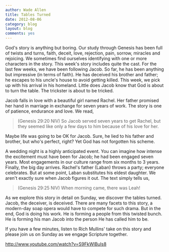```yaml
---
author: Wade Allen
title: Tables Turned
date: 2012-08-06
category: blog
layout: blog
comments: yes
---
```


God's story is anything but boring. Our study through Genesis has been full of twists and turns, faith, deceit, love, rejection, pain, sorrow, miracles and rejoicing. We sometimes find ourselves identifying with one or more characters in the story. This week's story includes quite the cast. For the last few weeks, we have been following Jacob. So far, he has been anything but impressive (in terms of faith). He has deceived his brother and father; he escapes to his uncle's house to avoid getting killed. This week, we pick up with his arrival in his homeland. Little does Jacob know that God is about to turn the table. The trickster is about to be tricked.

Jacob falls in love with a beautiful girl named Rachel. Her father promised her hand in marriage in exchange for seven years of work. The story is one of patience, endurance and love. We read,

>(Genesis 29:20 NIV) So Jacob served seven years to get Rachel, but they seemed like only a few days to him because of his love for her. 

Maybe life was going to be OK for Jacob. Sure, he lied to his father and brother, but who's perfect, right? Yet God has not forgotten his scheme.

A wedding night is a highly anticipated event. You can imagine how intense the excitement must have been for Jacob; he had been engaged seven years. Most engagements in our culture range from six months to 3 years. Finally, the big day arrives. Rachel's father (Laban) throws a party; everyone celebrates. But at some point, Laban substitutes his eldest daughter. We aren't exactly sure when Jacob figures it out. The text simply tells us,

>(Genesis 29:25 NIV) When morning came, there was Leah!

As we explore this story in detail on Sunday, we discover the tables turned. Jacob, the deceiver, is deceived. There are many facets to this story, a modern-day soap opera would have to compete for such drama. But in the end, God is doing his work. He is forming a people from this twisted bunch. He is forming his man Jacob into the person He has called him to be.

If you have a few minutes, listen to Rich Mullins' take on this story and please join us on Sunday as we engage Scripture together.

http://www.youtube.com/watch?v=S9FkWlBuls8